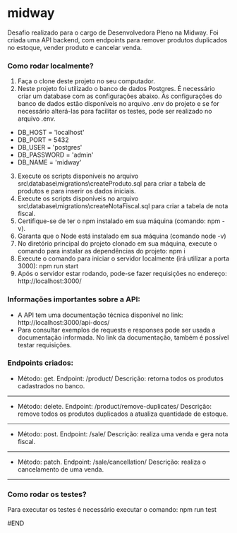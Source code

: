 # midway

Desafio realizado para o cargo de Desenvolvedora Pleno na Midway.
Foi criada uma API backend, com endpoints para remover produtos duplicados no estoque, vender produto e cancelar venda.

### Como rodar localmente?

1. Faça o clone deste projeto no seu computador.
2. Neste projeto foi utilizado o banco de dados Postgres. É necessário criar um database com as configurações abaixo. As configurações do banco de dados estão disponíveis no arquivo .env do projeto e se for necessário alterá-las para facilitar os testes, pode ser realizado no arquivo .env.

- DB_HOST = 'localhost'
- DB_PORT = 5432
- DB_USER = 'postgres'
- DB_PASSWORD = 'admin'
- DB_NAME = 'midway'

3. Execute os scripts disponíveis no arquivo src\database\migrations\createProduto.sql para criar a tabela de produtos e para inserir os dados iniciais.
4. Execute os scripts disponíveis no arquivo src\database\migrations\createNotaFiscal.sql para criar a tabela de nota fiscal.
5. Certifique-se de ter o npm instalado em sua máquina (comando: npm -v).
6. Garanta que o Node está instalado em sua máquina (comando node -v)
7. No diretório principal do projeto clonado em sua máquina, execute o comando para instalar as dependências do projeto: npm i
8. Execute o comando para iniciar o servidor localmente (irá utilizar a porta 3000):
   npm run start
9. Após o servidor estar rodando, pode-se fazer requisições no endereço:
   http://localhost:3000/

### Informações importantes sobre a API:

- A API tem uma documentação técnica disponível no link:
  http://localhost:3000/api-docs/
- Para consultar exemplos de requests e responses pode ser usada a documentação informada. No link da documentação, também é possível testar requisições.

### Endpoints criados:

- Método: get. Endpoint: /product/
  Descrição: retorna todos os produtos cadastrados no banco.

---

- Método: delete. Endpoint: /product/remove-duplicates/
  Descrição: remove todos os produtos duplicados a atualiza quantidade de estoque.

---

- Método: post. Endpoint: /sale/
  Descrição: realiza uma venda e gera nota fiscal.

---

- Método: patch. Endpoint: /sale/cancellation/
  Descrição: realiza o cancelamento de uma venda.

---

### Como rodar os testes?

Para executar os testes é necessário executar o comando:
npm run test

#END
